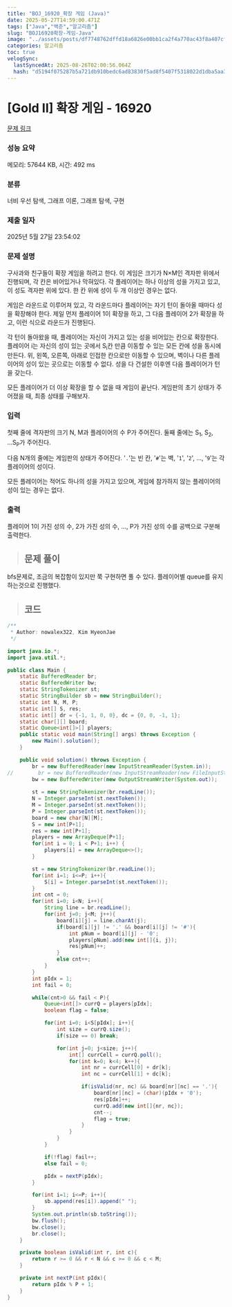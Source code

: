 ```yaml
---
title: "BOJ_16920_확장 게임 (Java)"
date: 2025-05-27T14:59:00.471Z
tags: ["Java","백준","알고리즘"]
slug: "BOJ16920확장-게임-Java"
image: "../assets/posts/df7748762dffd18a6826e00bb1ca2f4a770ac43f8a407cf7d2be630df8b206f6.png"
categories: 알고리즘
toc: true
velogSync:
  lastSyncedAt: 2025-08-26T02:00:56.064Z
  hash: "d5194f075287b5a721db910bedc6ad83830f5ad8f5407f5318022d1dba5aa3ca"
---
```


# [Gold II] 확장 게임 - 16920 

[문제 링크](https://www.acmicpc.net/problem/16920) 

### 성능 요약

메모리: 57644 KB, 시간: 492 ms

### 분류

너비 우선 탐색, 그래프 이론, 그래프 탐색, 구현

### 제출 일자

2025년 5월 27일 23:54:02

### 문제 설명

<p>구사과와 친구들이 확장 게임을 하려고 한다. 이 게임은 크기가 N×M인 격자판 위에서 진행되며, 각 칸은 비어있거나 막혀있다. 각 플레이어는 하나 이상의 성을 가지고 있고, 이 성도 격자판 위에 있다. 한 칸 위에 성이 두 개 이상인 경우는 없다.</p>

<p>게임은 라운드로 이루어져 있고, 각 라운드마다 플레이어는 자기 턴이 돌아올 때마다 성을 확장해야 한다. 제일 먼저 플레이어 1이 확장을 하고, 그 다음 플레이어 2가 확장을 하고, 이런 식으로 라운드가 진행된다.</p>

<p>각 턴이 돌아왔을 때, 플레이어는 자신이 가지고 있는 성을 비어있는 칸으로 확장한다. 플레이어 i는 자신의 성이 있는 곳에서 S<sub>i</sub>칸 만큼 이동할 수 있는 모든 칸에 성을 동시에 만든다. 위, 왼쪽, 오른쪽, 아래로 인접한 칸으로만 이동할 수 있으며, 벽이나 다른 플레이어의 성이 있는 곳으로는 이동할 수 없다. 성을 다 건설한 이후엔 다음 플레이어가 턴을 갖는다.</p>

<p>모든 플레이어가 더 이상 확장을 할 수 없을 때 게임이 끝난다. 게임판의 초기 상태가 주어졌을 때, 최종 상태를 구해보자.</p>

### 입력 

 <p>첫째 줄에 격자판의 크기 N, M과 플레이어의 수 P가 주어진다. 둘째 줄에는 S<sub>1</sub>, S<sub>2</sub>, ...S<sub>P</sub>가 주어진다.</p>

<p>다음 N개의 줄에는 게임판의 상태가 주어진다. '<code>.</code>'는 빈 칸, '<code>#</code>'는 벽, '<code>1</code>', '<code>2</code>', ..., '<code>9</code>'는 각 플레이어의 성이다.</p>

<p>모든 플레이어는 적어도 하나의 성을 가지고 있으며, 게임에 참가하지 않는 플레이어의 성이 있는 경우는 없다.</p>

### 출력 

 <p>플레이어 1이 가진 성의 수, 2가 가진 성의 수, ..., P가 가진 성의 수를 공백으로 구분해 출력한다.</p>

> ## 문제 풀이

bfs문제로,  조금의 복잡함이 있지만 쭉 구현하면 풀 수 있다. 플레이어별 queue를 유지하는것으로 진행했다.

> ## 코드

```java
/**
 * Author: nowalex322, Kim HyeonJae
 */

import java.io.*;
import java.util.*;

public class Main {
    static BufferedReader br;
    static BufferedWriter bw;
    static StringTokenizer st;
    static StringBuilder sb = new StringBuilder();
    static int N, M, P;
    static int[] S, res;
    static int[] dr = {-1, 1, 0, 0}, dc = {0, 0, -1, 1};
    static char[][] board;
    static Queue<int[]>[] players;
    public static void main(String[] args) throws Exception {
        new Main().solution();
    }

    public void solution() throws Exception {
        br = new BufferedReader(new InputStreamReader(System.in));
//        br = new BufferedReader(new InputStreamReader(new FileInputStream("src/main/java/BOJ_16920_확장게임/input.txt")));
        bw = new BufferedWriter(new OutputStreamWriter(System.out));
        
        st = new StringTokenizer(br.readLine());
        N = Integer.parseInt(st.nextToken());
        M = Integer.parseInt(st.nextToken());
        P = Integer.parseInt(st.nextToken());
        board = new char[N][M];
        S = new int[P+1];
        res = new int[P+1];
        players = new ArrayDeque[P+1];
        for(int i = 0; i < P+1; i++) {
            players[i] = new ArrayDeque<>();
        }

        st = new StringTokenizer(br.readLine());
        for(int i=1; i<=P; i++){
            S[i] = Integer.parseInt(st.nextToken());
        }
        int cnt = 0;
        for(int i=0; i<N; i++){
            String line = br.readLine();
            for(int j=0; j<M; j++){
                board[i][j] = line.charAt(j);
                if(board[i][j] != '.' && board[i][j] != '#'){
                    int pNum = board[i][j] - '0';
                    players[pNum].add(new int[]{i, j});
                    res[pNum]++;
                }
                else cnt++;
            }
        }
        int pIdx = 1;
        int fail = 0;

        while(cnt>0 && fail < P){
            Queue<int[]> currQ = players[pIdx];
            boolean flag = false;

            for(int i=0; i<S[pIdx]; i++){
                int size = currQ.size();
                if(size == 0) break;

                for(int j=0; j<size; j++){
                    int[] currCell = currQ.poll();
                    for(int k=0; k<4; k++){
                        int nr = currCell[0] + dr[k];
                        int nc = currCell[1] + dc[k];

                        if(isValid(nr, nc) && board[nr][nc] == '.'){
                            board[nr][nc] = (char)(pIdx + '0');
                            res[pIdx]++;
                            currQ.add(new int[]{nr, nc});
                            cnt--;
                            flag = true;
                        }
                    }
                }
            }

            if(!flag) fail++;
            else fail = 0;

            pIdx = nextP(pIdx);
        }

        for(int i=1; i<=P; i++){
            sb.append(res[i]).append(" ");
        }
        System.out.println(sb.toString());
        bw.flush();
        bw.close();
        br.close();
    }

    private boolean isValid(int r, int c){
        return r >= 0 && r < N && c >= 0 && c < M;
    }

    private int nextP(int pIdx){
        return pIdx % P + 1;
    }
}
```